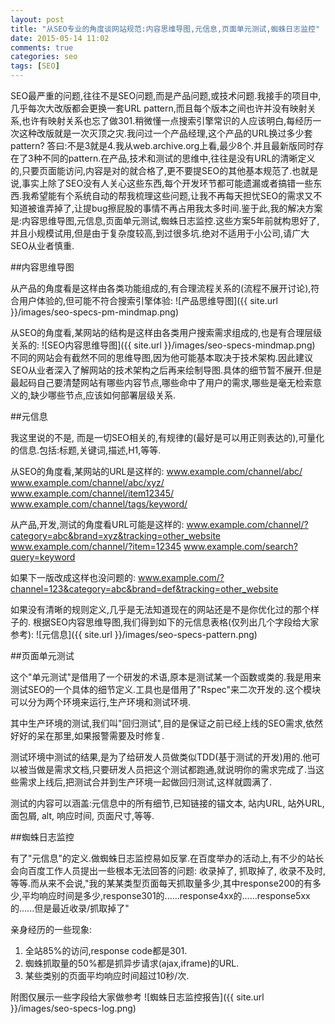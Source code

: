 ```yaml
---
layout: post
title: "从SEO专业的角度谈网站规范:内容思维导图,元信息,页面单元测试,蜘蛛日志监控"
date: 2015-05-14 11:02
comments: true
categories: seo
tags: [SEO]
---
```


SEO最严重的问题,往往不是SEO问题,而是产品问题,或技术问题.我接手的项目中,几乎每次大改版都会更换一套URL pattern,而且每个版本之间也许并没有映射关系,也许有映射关系也忘了做301.稍微懂一点搜索引擎常识的人应该明白,每经历一次这种改版就是一次灭顶之灾.我问过一个产品经理,这个产品的URL换过多少套pattern? 答曰:不是3就是4.我从web.archive.org上看,最少8个.并且最新版同时存在了3种不同的pattern.在产品,技术和测试的思维中,往往是没有URL的清晰定义的,只要页面能访问,内容是对的就合格了,更不要提SEO的其他基本规范了.也就是说,事实上除了SEO没有人关心这些东西,每个开发环节都可能遗漏或者搞错一些东西.我希望能有个系统自动的帮我梳理这些问题,让我不再每天担忧SEO的需求又不知道被谁弄掉了,让提bug擦屁股的事情不再占用我太多时间.鉴于此,我的解决方案是:内容思维导图,元信息,页面单元测试,蜘蛛日志监控.这些方案5年前就构思好了,并且小规模试用,但是由于复杂度较高,到过很多坑.绝对不适用于小公司,请广大SEO从业者慎重.

##内容思维导图

从产品的角度看是这样由各类功能组成的,有合理流程关系的(流程不展开讨论),符合用户体验的,但可能不符合搜索引擎体验:
![产品思维导图]({{ site.url }}/images/seo-specs-pm-mindmap.png)


从SEO的角度看,某网站的结构是这样由各类用户搜索需求组成的,也是有合理层级关系的:
![SEO内容思维导图]({{ site.url }}/images/seo-specs-mindmap.png)
不同的网站会有截然不同的思维导图,因为他可能基本取决于技术架构.因此建议SEO从业者深入了解网站的技术架构之后再来绘制导图.具体的细节暂不展开.但是最起码自己要清楚网站有哪些内容节点,哪些命中了用户的需求,哪些是毫无检索意义的,缺少哪些节点,应该如何部署层级关系.



##元信息

我这里说的不是<meta>, 而是一切SEO相关的,有规律的(最好是可以用正则表达的),可量化的信息.包括:标题,关键词,描述,H1,等等.

从SEO的角度看,某网站的URL是这样的:
www.example.com/channel/abc/
www.example.com/channel/abc/xyz/
www.example.com/channel/item12345/
www.example.com/channel/tags/keyword/

从产品,开发,测试的角度看URL可能是这样的:
www.example.com/channel/?category=abc&brand=xyz&tracking=other_website
www.example.com/channel/?item=12345
www.example.com/search?query=keyword

如果下一版改成这样也没问题的:
www.example.com/?channel=123&category=abc&brand=def&tracking=other_website

如果没有清晰的规则定义,几乎是无法知道现在的网站还是不是你优化过的那个样子的.
根据SEO内容思维导图,我们得到如下的元信息表格(仅列出几个字段给大家参考):
![元信息]({{ site.url }}/images/seo-specs-pattern.png)

##页面单元测试


这个"单元测试"是借用了一个研发的术语,原本是测试某一个函数或类的.我是用来测试SEO的一个具体的细节定义.工具也是借用了"Rspec"来二次开发的.这个模块可以分为两个环境来运行,生产环境和测试环境.

其中生产环境的测试,我们叫"回归测试",目的是保证之前已经上线的SEO需求,依然好好的呆在那里,如果报警需要及时修复.

测试环境中测试的结果,是为了给研发人员做类似TDD(基于测试的开发)用的.他可以被当做是需求文档,只要研发人员把这个测试都跑通,就说明你的需求完成了.当这些需求上线后,把测试合并到生产环境一起做回归测试,这样就圆满了.

测试的内容可以涵盖:元信息中的所有细节,已知链接的锚文本, 站内URL, 站外URL, 面包屑, alt, 响应时间, 页面尺寸,等等.

##蜘蛛日志监控

有了"元信息"的定义.做蜘蛛日志监控易如反掌.在百度举办的活动上,有不少的站长会向百度工作人员提出一些根本无法回答的问题: 收录掉了, 抓取掉了, 收录不及时,等等.而从来不会说,"我的某某类型页面每天抓取量多少,其中response200的有多少,平均响应时间是多少,response301的......response4xx的......response5xx的......但是最近收录/抓取掉了"

亲身经历的一些现象:
1. 全站85%的访问,response code都是301.
2. 蜘蛛抓取量的50%都是抓异步请求(ajax,iframe)的URL.
3. 某些类别的页面平均响应时间超过10秒/次.

附图仅展示一些字段给大家做参考
![蜘蛛日志监控报告]({{ site.url }}/images/seo-specs-log.png)
